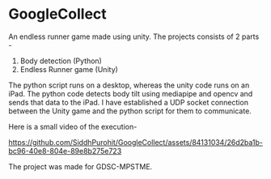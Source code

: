 # GoogleCollect
An endless runner game made using unity.
The projects consists of 2 parts - 
  1. Body detection (Python)
  2. Endless Runner game (Unity)

The python script runs on a desktop, whereas the unity code runs on an iPad.
The python code detects body tilt using mediapipe and opencv and sends that data to the iPad.
I have established a UDP socket connection between the Unity game and the python script for them to communicate.

Here is a small video of the execution-


https://github.com/SiddhPurohit/GoogleCollect/assets/84131034/26d2ba1b-bc96-40e8-804e-89e8b275e723


The project was made for GDSC-MPSTME.
